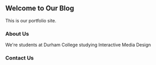 ## Welcome to Our Blog

This is our portfolio site. 

### About Us

We're students at Durham College studying Interactive Media Design

### Contact Us

